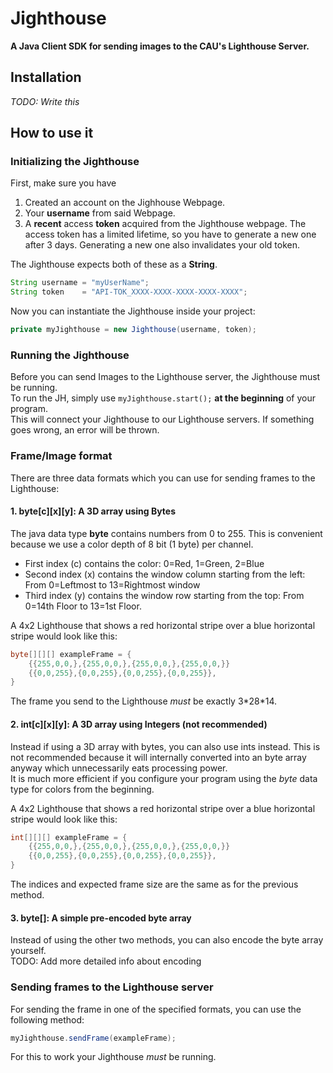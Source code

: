 # Jighthouse
**A Java Client SDK for sending images to the CAU's Lighthouse Server.**


## Installation
*TODO: Write this*

## How to use it

### Initializing the Jighthouse
First, make sure you have
1. Created an account on the Jighhouse Webpage.
2. Your **username** from said Webpage.
3. A **recent** access **token** acquired from the Jighthouse webpage. The access token has a limited lifetime, so you have to generate a new one after 3 days. Generating a new one also invalidates your old token.  

The Jighthouse expects both of these as a **String**.
```java
String username = "myUserName";
String token    = "API-TOK_XXXX-XXXX-XXXX-XXXX-XXXX";
```
  
Now you can instantiate the Jighthouse inside your project:
```java
private myJighthouse = new Jighthouse(username, token);
```

### Running the Jighthouse
Before you can send Images to the Lighthouse server, the Jighthouse must be running.   
To run the JH, simply use  `myJighthouse.start();` **at the beginning** of your program.  
This will connect your Jighthouse to our Lighthouse servers. If something goes wrong, an error will be thrown.

### Frame/Image format
There are three data formats which you can use for sending frames to the Lighthouse: 

#### 1. byte[c][x][y]: A 3D array using Bytes 
The java data type **byte** contains numbers from 0 to 255. This is convenient because we use a color depth of 8 bit (1 byte) per channel.  
- First index (c) contains the color: 0=Red, 1=Green, 2=Blue
- Second index (x) contains the window column starting from the left: From 0=Leftmost to 13=Rightmost window
- Third index (y) contains the window row starting from the top: From 0=14th Floor to 13=1st Floor.

A 4x2 Lighthouse that shows a red horizontal stripe over a blue horizontal stripe would look like this:
```java
byte[][][] exampleFrame = {
    {{255,0,0,},{255,0,0,},{255,0,0,},{255,0,0,}}
    {{0,0,255},{0,0,255},{0,0,255},{0,0,255}},
}
```

The frame you send to the Lighthouse *must* be exactly 3\*28\*14.

#### 2. int[c][x][y]: A 3D array using Integers (not recommended)
Instead if using a 3D array with bytes, you can also use ints instead. This is not recommended because it will internally converted into an byte array anyway which unnecessarily eats processing power.  
It is much more efficient if you configure your program using the *byte* data type for colors from the beginning.

A 4x2 Lighthouse that shows a red horizontal stripe over a blue horizontal stripe would look like this:
```java
int[][][] exampleFrame = {
    {{255,0,0,},{255,0,0,},{255,0,0,},{255,0,0,}}
    {{0,0,255},{0,0,255},{0,0,255},{0,0,255}},
}
```

The indices and expected frame size are the same as for the previous method.

#### 3. byte[]: A simple pre-encoded byte array  
Instead of using the other two methods, you can also encode the byte array yourself.  
TODO: Add more detailed info about encoding  

### Sending frames to the Lighthouse server
For sending the frame in one of the specified formats, you can use the following method:
```java
myJighthouse.sendFrame(exampleFrame);
```
For this to work your Jighthouse *must* be running.